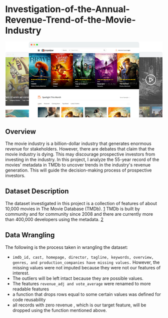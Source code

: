 # Investigation-of-the-Annual-Revenue-Trend-of-the-Movie-Industry

<img src="movie.png" alt="movies pic" style="max-width: 100%;">

## Overview
The movie industry is a billion-dollar industry that generates enormous revenue for stakeholders. However, there are debates that claim that the movie industry is dying. This may discourage prospective investors from investing in the industry.
In this project, I analyze the 55-year record of the movies' metadata in TMDb to uncover trends in the industry's revenue generation. This will guide the decision-making process of prospective investors.

## Dataset Description
The dataset investigated in this project is a collection of features of about 10,000 movies in The Movie Database (TMDb). [1](https://docs.google.com/document/d/e/2PACX-1vTlVmknRRnfy_4eTrjw5hYGaiQim5ctr9naaRd4V9du2B5bxpd8FEH3KtDgp8qVekw7Cj1GLk1IXdZi/pub?embedded=True) TMDb is built by community and for community since 2008 and there are currently more than 400,000 developers using the metadata. [2](https://www.themoviedb.org/about)

## Data Wrangling
The following is the process taken in wrangling the dataset:
- `imdb_id, cast, homepage, director, tagline, keywords, overview, genres, and production_companies have missing values.` However, the missing values were not imputed because they were not our features of interest.
- The outliers will be left intact because they are possible values.
- The features `revenue_adj and vote_average` were renamed to more readable features
- a function that drops rows equal to some certain values was defined for code reusability
- all records with zero revenue , which is our target feature, will be dropped using the function mentioned above.


